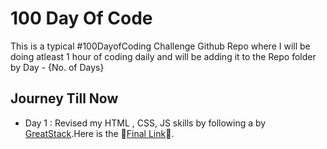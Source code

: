 
# 100 Day Of Code

This is a typical #100DayofCoding Challenge Github Repo where I will be doing atleast 1 hour of coding daily and will be adding it to the Repo folder by Day - {No. of Days}


## Journey Till Now

- Day 1 : Revised my HTML , CSS, JS skills by following a by [GreatStack](https://www.youtube.com/watch?v=RlC1bawrcbk&ab_channel=GreatStack).Here is the 🔗[Final Link](https://aaditya-006.github.io/100DaysOfCode/Day%201/)🔗.


